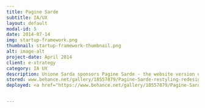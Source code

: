 ```yaml
---
title: Pagine Sarde
subtitle: IA/UX
layout: default
modal-id: 5
date: 2014-07-14
img: startup-framework.png
thumbnail: startup-framework-thumbnail.png
alt: image-alt
project-date: April 2014
client: e-xtrategy
category: IA UX
description: Unione Sarda sponsors Pagine Sarde - the website version of the local yellow pages, a directory of sardinian businesses, organized by category, and in which advertising is sold. Restyling, redesigning, reorganizing.
stored: www.behance.net/gallery/18557879/Pagine-Sarde-restyling-redesigning-reorganizing
deployed: <a href="https://www.behance.net/gallery/18557879/Pagine-Sarde-restyling-redesigning-reorganizing" target="_blank">Read more on Behance</a>


---
```

